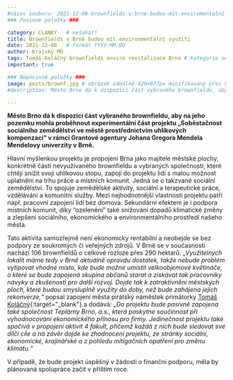 ```yaml
---
#název souboru: 2021-12-08-brownfields-v-brne-budou-mit-enviromentalni-vyuziti.md
### Povinné položky ###

category: CLANKY   # nešahat!
title: Brownfields v Brně budou mít environmentální využití
date: 2021-12-08   # formát YYYY-MM-DD
author: Krajský MO
tags: Tomáš-Koláčný brownfields enviro revitalizace Brno # kategorie odděleny mezerami, např. volby zemědělství životní-prostředí piráti (viz https://jihomoravsky.pirati.cz/tags/)
important: true

### Nepovinné položky ###
image: posts/brownf.jpg # obrázek ideálně 420x677px minifikovaný přes https://tinypng.com/
#description: Město Brno dá k dispozici část vybraného brownfieldu, aby na jeho pozemku mohla proběhnout experimentální část projektu „Soběstačnost sociálního zemědělství ve městě prostřednictvím uhlíkových kompenzací“ v rámci Grantové agentury Johana Gregora Mendela Mendelovy univerzity v Brně.

---
```

**Město Brno dá k dispozici část vybraného brownfieldu, aby na jeho pozemku mohla proběhnout experimentální část projektu „Soběstačnost sociálního zemědělství ve městě prostřednictvím uhlíkových kompenzací“ v rámci Grantové agentury Johana Gregora Mendela Mendelovy univerzity v Brně.**

Hlavní myšlenkou projektu je propojení Brna jako majitele městské plochy, konkrétně části nevyužívaného brownfieldu a vybraných společností, které chtějí snížit svoji uhlíkovou stopu, zapojí do projektu lidí s malou možnost uplatnění na trhu práce a místních komunit. Jedná se o takzvané sociální zemědělství. To spojuje zemědělské aktivity, sociální a terapeutické práce, vzdělávání a komunitní služby. Mezi nejhodnotnější vlastnosti projektu patří např. pracovní zapojení lidí bez domova. Sekundární efektem je i podpora místních komunit, díky “ozelenění” také snižování dopadů klimatické změny a zlepšení sociálního, ekonomického a environmentálního prostředí našeho města.


Tato aktivita samozřejmě není ekonomicky rentabilní a neobejde se bez podpory ze soukromých či veřejných zdrojů. V Brně se v současnosti nachází 106 brownfieldů o celkové rozloze přes 290 hektarů. *„Využitelných lokalit máme tedy v Brně aktuálně opravdu dostatek, takže nebude problém vytipovat vhodné místo, kde bude možné umístit velkoobjemové květináče, o které se bude zapojená skupina občanů starat a získávat tak pracovníky návyky a zkušenosti pro další rozvoj. Dojde tak k zatraktivnění městských ploch, které budou smysluplně využity do doby, než bude zahájena jejich rekonverze,“* popsal zapojení města pirátský náměstek primátorky [Tomáš Koláčný](https://jihomoravsky.pirati.cz/lide/tomas-kolacny/){:target="_blank"}.a dodává: *„Do projektu bude pasivně zapojena také společnost Teplárny Brno, a.s., která poskytne součinnost při vyhodnocování ekonomického přínosu pro firmy. Jedinečnost projektu také spočívá v propojení aktivit 4 fakult, přičemž každá z nich bude sledovat své dílčí cíle a na závěr dojde ke zhodnocení projektu, ze stránky sociální, ekonomické, krajinářské a z pohledu mitigačních opatření pro změnu klimatu.“*


V případě, že bude projekt úspěšný v žádosti o finanční podporu, měla by plánovaná spolupráce začít v příštím roce. 

